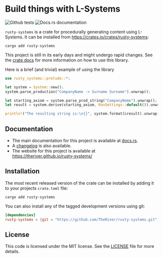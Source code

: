 # Build things with L-Systems
![Github tests](https://github.com/TheRiver/rusty-systems/actions/workflows/rust.yml/badge.svg)
![Docs.rs documentation](https://img.shields.io/docsrs/rusty-systems)

`rusty-systems` is a crate for procedurally generating content using L-Systems. It can be installed
from https://crates.io/crates/rusty-systems:

```shell
cargo add rusty-systems
```

This project is still in its early days and might undergo rapid changes. See the 
[crate docs][docs] for more information on how to use this library.


Here is a brief (and trivial) example of using the library

```rust
use rusty_systems::prelude::*;

let system = System::new();
system.parse_production("CompanyName -> Surname Surname").unwrap();

let starting_axiom = system.parse_prod_string("CompanyName").unwrap();
let result = system.derive(starting_axiom, RunSettings::default()).unwrap().unwrap();

println!("The resulting string is:\n{}", system.format(&result).unwrap());

```

## Documentation

* The main documentation for this project is available at [docs.rs][docs].
* A [changelog][changelog] is also available. 
* The website for this project is available at https://theriver.github.io/rusty-systems/

## Installation

The most recent released version of the crate can be installed by adding it to your projects `crate.toml` file:

```shell
cargo add rusty-systems
```

You can also install any of the tagged development versions using git: 

```toml
[dependencies]
rusty-systems = {git = "https://github.com/TheRiver/rusty-systems.git", tag = "0.3.0"}

```

## License

This code is licensed under the MIT license. See the [LICENSE][license]
file for more details.

[docs]: https://docs.rs/rusty-systems/latest/rusty_systems/
[license]: https://github.com/TheRiver/rusty-systems/blob/main/LICENSE
[changelog]: https://github.com/TheRiver/rusty-systems/blob/main/CHANGELOG.md
